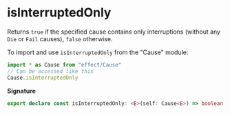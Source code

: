 # isInterruptedOnly

Returns `true` if the specified cause contains only interruptions (without
any `Die` or `Fail` causes), `false` otherwise.

To import and use `isInterruptedOnly` from the "Cause" module:

```ts
import * as Cause from "effect/Cause"
// Can be accessed like this
Cause.isInterruptedOnly
```

**Signature**

```ts
export declare const isInterruptedOnly: <E>(self: Cause<E>) => boolean
```
